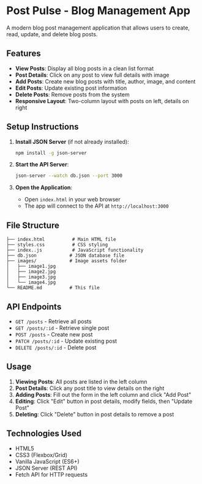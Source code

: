 # Post Pulse - Blog Management App

A modern blog post management application that allows users to create, read, update, and delete blog posts.

## Features

- **View Posts**: Display all blog posts in a clean list format
- **Post Details**: Click on any post to view full details with image
- **Add Posts**: Create new blog posts with title, author, image, and content
- **Edit Posts**: Update existing post information
- **Delete Posts**: Remove posts from the system
- **Responsive Layout**: Two-column layout with posts on left, details on right

## Setup Instructions

1. **Install JSON Server** (if not already installed):
   ```bash
   npm install -g json-server
   ```

2. **Start the API Server**:
   ```bash
   json-server --watch db.json --port 3000
   ```

3. **Open the Application**:
   - Open `index.html` in your web browser
   - The app will connect to the API at `http://localhost:3000`

## File Structure

```
├── index.html          # Main HTML file
├── styles.css          # CSS styling
├── index..js           # JavaScript functionality
├── db.json            # JSON database file
├── images/            # Image assets folder
│   ├── image1.jpg
│   ├── image2.jpg
│   ├── image3.jpg
│   └── image4.jpg
└── README.md          # This file
```

## API Endpoints

- `GET /posts` - Retrieve all posts
- `GET /posts/:id` - Retrieve single post
- `POST /posts` - Create new post
- `PATCH /posts/:id` - Update existing post
- `DELETE /posts/:id` - Delete post

## Usage

1. **Viewing Posts**: All posts are listed in the left column
2. **Post Details**: Click any post title to view details on the right
3. **Adding Posts**: Fill out the form in the left column and click "Add Post"
4. **Editing**: Click "Edit" button in post details, modify fields, then "Update Post"
5. **Deleting**: Click "Delete" button in post details to remove a post

## Technologies Used

- HTML5
- CSS3 (Flexbox/Grid)
- Vanilla JavaScript (ES6+)
- JSON Server (REST API)
- Fetch API for HTTP requests